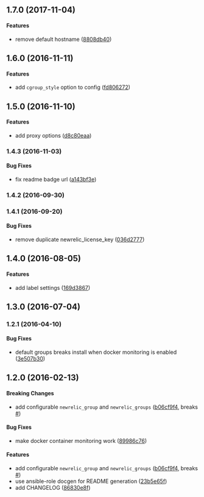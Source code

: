 <a name="1.7.0"></a>
## 1.7.0 (2017-11-04)


#### Features

*   remove default hostname ([8808db40](https://github.com/weareinteractive/ansible-newrelic/commit/8808db40d26ce00e5b9a2390ad1fde7fc5359ca5))



<a name="1.6.0"></a>
## 1.6.0 (2016-11-11)


#### Features

*   add `cgroup_style` option to config ([fd806272](https://github.com/weareinteractive/ansible-newrelic/commit/fd80627235dca4c6dad2b4edaa13e3d5ab64174d))



<a name="1.5.0"></a>
## 1.5.0 (2016-11-10)


#### Features

*   add proxy options ([d8c80eaa](https://github.com/weareinteractive/ansible-newrelic/commit/d8c80eaac222078c918be6ff80ce94f4d444510b))



<a name="1.4.3"></a>
### 1.4.3 (2016-11-03)


#### Bug Fixes

*   fix readme badge url ([a143bf3e](https://github.com/weareinteractive/ansible-newrelic/commit/a143bf3ee48ee07fa3657186763d857d00083b56))



<a name="1.4.2"></a>
### 1.4.2 (2016-09-30)




<a name="1.4.1"></a>
### 1.4.1 (2016-09-20)


#### Bug Fixes

*   remove duplicate newrelic_license_key ([036d2777](https://github.com/weareinteractive/ansible-newrelic/commit/036d27779b7db47b9fb06b9a983d759d2ad196bf))



<a name="1.4.0"></a>
## 1.4.0 (2016-08-05)


#### Features

*   add label settings ([169d3867](https://github.com/weareinteractive/ansible-newrelic/commit/169d386710aba0d7d1397cb68ef7f8426d1fac80))



<a name="1.3.0"></a>
## 1.3.0 (2016-07-04)




<a name="1.2.1"></a>
### 1.2.1 (2016-04-10)


#### Bug Fixes

*   default groups breaks install when docker monitoring is enabled ([3e507b30](https://github.com/weareinteractive/ansible-newrelic/commit/3e507b3080fa8040a3659577f1bdc25c3d97508a))



<a name="1.2.0"></a>
## 1.2.0 (2016-02-13)


#### Breaking Changes

*   add configurable `newrelic_group` and `newrelic_groups` ([b06cf9f4](https://github.com/weareinteractive/ansible-newrelic/commit/b06cf9f4bbaeb6edd3bae8b600d351a27dbd28d5), breaks [#](https://github.com/weareinteractive/ansible-newrelic/issues/))

#### Bug Fixes

*   make docker container monitoring work ([89986c76](https://github.com/weareinteractive/ansible-newrelic/commit/89986c7649e3bc3d9f08d1d2027596b9e089b6c5))

#### Features

*   add configurable `newrelic_group` and `newrelic_groups` ([b06cf9f4](https://github.com/weareinteractive/ansible-newrelic/commit/b06cf9f4bbaeb6edd3bae8b600d351a27dbd28d5), breaks [#](https://github.com/weareinteractive/ansible-newrelic/issues/))
*   use ansible-role docgen for README generation ([23b5e65f](https://github.com/weareinteractive/ansible-newrelic/commit/23b5e65fb9fe82851ec450f99d80b7db42663e58))
*   add CHANGELOG ([86830e8f](https://github.com/weareinteractive/ansible-newrelic/commit/86830e8f5d84195c2b3c11a8d3b1235a74cb136f))



